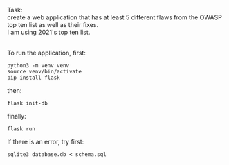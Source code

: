 Task: <br />
create a web application that has at least 5 different flaws from the OWASP top ten list as well as their fixes. <br />
I am using 2021's top ten list.

<br />
To run the application, first:

`python3 -m venv venv`<br />
`source venv/bin/activate`<br />
`pip install flask`<br />

then:

`flask init-db`

finally:

`flask run`

If there is an error, try first:

`sqlite3 database.db < schema.sql`
